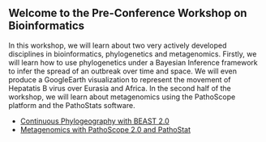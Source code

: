 ## Welcome to the Pre-Conference Workshop on Bioinformatics

In this workshop, we will learn about two very actively developed disciplines in bioinformatics, phylogenetics and metagenomics. Firstly, we will learn how to use phylogenetics under a Bayesian Inference framework to infer the spread of an outbreak over time and space. We will even produce a GoogleEarth visualization to represent the movement of Hepatatis B virus over Eurasia and Africa. In the second half of the workshop, we will learn about metagenomics using the PathoScope platform and the PathoStats software.  

* [Continuous Phylogeography with BEAST 2.0](https://github.com/gwcbi/phylobang/blob/master/BEAST.md)  
* [Metagenomics with PathoScope 2.0 and PathoStat](https://github.com/gwcbi/phylobang/blob/master/pathoscope.md)